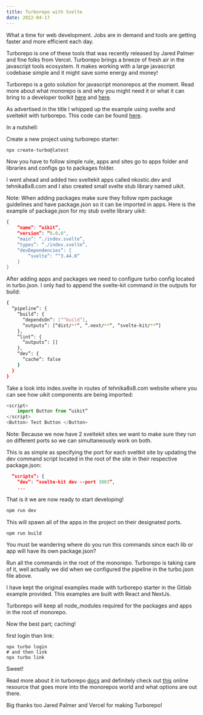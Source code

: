 ```yaml
---
title: Turborepo with Svelte
date: 2022-04-17
---
```


What a time for web development. Jobs are in demand and tools are getting faster and more efficient each day. 

Turborepo is one of these tools that was recently released by Jared Palmer and
fine folks from Vercel. Turborepo brings a breeze of fresh air in the javascript tools ecosystem. It
makes working with a large javascript codebase simple and it might save some energy and money!

Turborepo is a goto solution for javascript monorepos at the moment. Read more about what monorepo is and why you might need it or what it can bring to a developer toolkit [here](https://monorepo.tools/) and [here](https://turborepo.org/).

As advertised in the title I whipped up the example using svelte and sveltekit with turborepo. This code can be found [here](https://github.com/nkostic/sites-example).

In a nutshell:

Create a new project using turborepo starter:
  
  ```bash
  npx create-turbo@latest
  ```

Now you have to follow simple rule, apps and sites go to apps folder and libraries and configs go to packages folder.

I went ahead and added two sveltekit apps called nkostic.dev and tehnika8x8.com and I also created small svelte stub library named uikit.

Note: When adding packages make sure they follow npm package guidelines and have package.json so it
can be imported in apps. Here is the example of package.json for my stub svelte library uikit:

```json
{
    “name”: “uikit”,
    “version”: “0.0.0",
    “main”: “./index.svelte”,
    “types”: “./index.svelte”,
    “devDependencies”: {
        “svelte”: “^3.44.0”
    }
}
```

After adding apps and packages we need to configure turbo config located in turbo.json. I only had to append the svelte-kit command in the outputs for build:

```sh
{
  “pipeline”: {
    “build”: {
      “dependsOn”: [“^build”],
      “outputs”: [“dist/**“, “.next/**“, “svelte-kit/**“]
    },
    “lint”: {
      “outputs”: []
    },
    “dev”: {
      “cache”: false
    }
  }
}
```

Take a look into index.svelte in routes of tehnika8x8.com website where you can see how uikit components are being imported:

```js
<script>
    import Button from “uikit”
</script>
<Button> Test Button </Button>
```

Note: Because we now have 2 sveltekit sites we want to make sure they run on different ports so we
can simultaneously work on both.

This is as simple as specifying the port for each sveltkit site by updating the dev command script
located in the root of the site in their respective package.json:

```json
  “scripts”: {
    “dev”: “svelte-kit dev --port 3003”,
    ...
```

That is it we are now ready to start developing!

```sh
npm run dev
```

This will spawn all of the apps in the project on their designated ports.

```sh
npm run build
```

You must be wandering where do you run this commands since each lib or app will have its own package.json? 

Run all the commands in the root of the monorepo. Turborepo is taking care of it, well actually we did when we configured the pipeline in the turbo.json file above.

I have kept the original examples made with turborepo starter in the Gitlab example provided. This examples are built with React and NextJs.

Turborepo will keep all node_modules required for the packages and apps in the root of monorepo.

Now the best part; caching!

first login than link:

```
npx turbo login
# and then link
npx turbo link
```

Sweet!

Read more about it in turborepo [docs](https://turborepo.org/docs) and definitely check out
[this](https://monorepo.tools/) online resource that goes more into the monorepos world and what
options are out there.

Big thanks too Jared Palmer and Vercel for making Turborepo!
